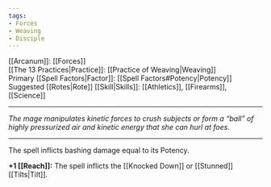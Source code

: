 ```yaml
---
tags:
- Forces
- Weaving
- Disciple
---
```


[[Arcanum]]: [[Forces]]\
[[The 13 Practices|Practice]]: [[Practice of Weaving|Weaving]]\
Primary [[Spell Factors|Factor]]: [[Spell Factors#Potency|Potency]]\
Suggested [[Rotes|Rote]] [[Skill|Skills]]: [[Athletics]], [[Firearms]], [[Science]]

---

_The mage manipulates kinetic forces to crush subjects or form a “ball” of highly pressurized air and kinetic energy that she can hurl at foes._

---

The spell inflicts bashing damage equal to its Potency.

**+1 [[Reach]]:** The spell inflicts the [[Knocked Down]] or [[Stunned]] [[Tilts|Tilt]].